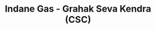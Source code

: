 ---
title: "Indane Gas - Grahak Seva Kendra (CSC)"
url: /sultanpur/indane-gas-grahak-seva-kendra-csc/
shop: gas
---
